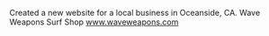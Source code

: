Created a new website for a local business in Oceanside, CA. Wave Weapons Surf Shop  www.waveweapons.com
